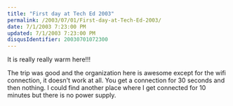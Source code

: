 ```yaml
---
title: "First day at Tech Ed 2003"
permalink: /2003/07/01/First-day-at-Tech-Ed-2003/
date: 7/1/2003 7:23:00 PM
updated: 7/1/2003 7:23:00 PM
disqusIdentifier: 20030701072300
---
```

It is really really warm here!!! 

The trip was good and the organization here is awesome except for the wifi connection, it doesn't work at all. You get a connection for 30 seconds and then nothing. I could find another place where I get connected for 10 minutes but there is no power supply.
